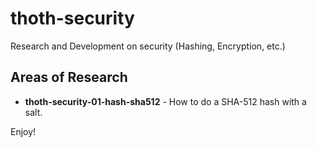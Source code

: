 # thoth-security

Research and Development on security (Hashing, Encryption, etc.)

Areas of Research
------------------

* **thoth-security-01-hash-sha512** - How to do a SHA-512 hash with a salt.

Enjoy!

